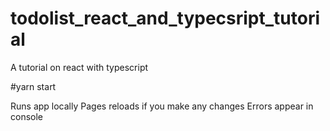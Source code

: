 # todolist_react_and_typecsript_tutorial
A tutorial on react with typescript

#yarn start

Runs app locally
Pages reloads if you make any changes
Errors appear in console
